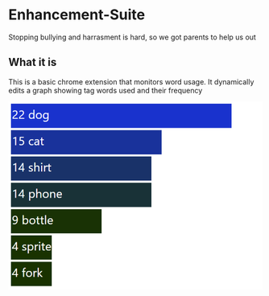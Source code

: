 # Enhancement-Suite
Stopping bullying and harrasment is hard, so we got parents to help us out


## What it is
This is a basic chrome extension that monitors word usage. It dynamically edits a graph showing tag words used and their frequency

![alt tag](/images/pic.png)

